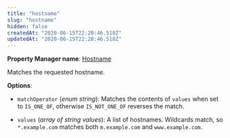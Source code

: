 ```yaml
---
title: "hostname"
slug: "hostname"
hidden: false
createdAt: "2020-06-15T22:20:46.518Z"
updatedAt: "2020-06-15T22:20:46.518Z"
---
```

__Property Manager name__: [Hostname](https://control.akamai.com/wh/CUSTOMER/AKAMAI/en-US/WEBHELP/property-manager/property-manager-help/csh_lookup.html?id=PM_0019)

Matches the requested hostname.

__Options__:

- `matchOperator` (_enum string_): Matches the contents of `values` when set to `IS_ONE_OF`, otherwise `IS_NOT_ONE_OF` reverses the match.

- `values` (_array of string values_): A list of hostnames. Wildcards match, so `*.example.com` matches both `m.example.com` and `www.example.com`.
